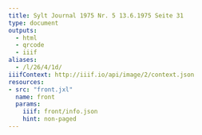 ```yaml
---
title: Sylt Journal 1975 Nr. 5 13.6.1975 Seite 31
type: document
outputs:
  - html
  - qrcode
  - iiif
aliases:
  - /l/26/4/1d/
iiifContext: http://iiif.io/api/image/2/context.json
resources:
- src: "front.jxl"
  name: front
  params:
    iiif: front/info.json
    hint: non-paged
---
```

